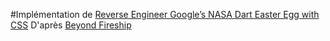 #Implémentation de [Reverse Engineer Google’s NASA Dart Easter Egg with CSS](https://www.youtube.com/watch?v=eF_se8u2mVc)
D'après [Beyond Fireship](https://www.youtube.com/channel/UC2Xd-TjJByJyK2w1zNwY0zQ)
